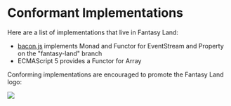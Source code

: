# Conformant Implementations

Here are a list of implementations that live in Fantasy Land:

* [bacon.js](https://github.com/raimohanska/bacon.js) implements
  Monad and Functor for EventStream and Property on the "fantasy-land" branch
* ECMAScript 5 provides a Functor for Array

Conforming implementations are encouraged to promote the Fantasy Land logo:

![](logo.png)
